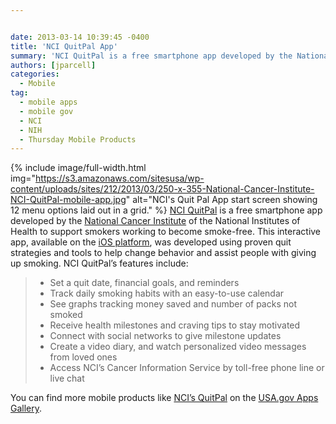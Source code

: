 ```yaml
---


date: 2013-03-14 10:39:45 -0400
title: 'NCI QuitPal App'
summary: 'NCI QuitPal is a free smartphone app developed by the National Cancer Institute of the National&nbsp;Institutes&nbsp;of Health to support smokers working to become smoke-free. This interactive app, available on the &nbsp;iOS platform, was developed using proven quit strategies'
authors: [jparcell]
categories:
  - Mobile
tag:
  - mobile apps
  - mobile gov
  - NCI
  - NIH
  - Thursday Mobile Products
---
```


{% include image/full-width.html img="https://s3.amazonaws.com/sitesusa/wp-content/uploads/sites/212/2013/03/250-x-355-National-Cancer-Institute-NCI-QuitPal-mobile-app.jpg" alt="NCI's Quit Pal App start screen showing 12 menu options laid out in a grid." %}
[NCI QuitPal](http://apps.usa.gov/nci-quitpal-app.shtml) is a free smartphone app developed by the [National Cancer Institute](http://www.cancer.gov/) of the National Institutes of Health to support smokers working to become smoke-free. This interactive app, available on the [ iOS platform](https://itunes.apple.com/us/app/nci-quitpal/id561732676?mt=8), was developed using proven quit strategies and tools to help change behavior and assist people with giving up smoking. NCI QuitPal’s features include:

>   * Set a quit date, financial goals, and reminders
>   * Track daily smoking habits with an easy-to-use calendar
>   * See graphs tracking money saved and number of packs not smoked
>   * Receive health milestones and craving tips to stay motivated
>   * Connect with social networks to give milestone updates
>   * Create a video diary, and watch personalized video messages from loved ones
>   * Access NCI’s Cancer Information Service by toll-free phone line or live chat

You can find more mobile products like [NCI&#8217;s QuitPal](http://apps.usa.gov/nci-quitpal-app.shtml) on the [USA.gov Apps Gallery](http://apps.usa.gov/).